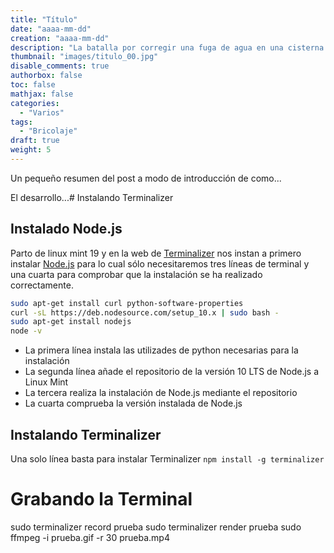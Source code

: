 ```yaml
---
title: "Título"
date: "aaaa-mm-dd"
creation: "aaaa-mm-dd"
description: "La batalla por corregir una fuga de agua en una cisterna Roca de doble pulsador."
thumbnail: "images/titulo_00.jpg"
disable_comments: true
authorbox: false
toc: false
mathjax: false
categories:
  - "Varios"
tags:
  - "Bricolaje"
draft: true
weight: 5
---
```

Un pequeño resumen del post a modo de introducción de como...
<!--more-->
El desarrollo...# Instalando Terminalizer

## Instalado Node.js
Parto de linux mint 19 y en la web de [Terminalizer] nos instan a primero instalar [Node.js] para lo cual sólo necesitaremos tres líneas de terminal y una cuarta para comprobar que la instalación se ha realizado correctamente.

``` bash
sudo apt-get install curl python-software-properties
curl -sL https://deb.nodesource.com/setup_10.x | sudo bash -
sudo apt-get install nodejs
node -v
```

 - La primera línea instala las utilizades de python necesarias para la instalación
 - La segunda línea añade el repositorio de la versión 10 LTS de Node.js a Linux Mint
 - La tercera realiza la instalación de Node.js mediante el repositorio
 - La cuarta comprueba la versión instalada de Node.js

## Instalando Terminalizer
Una solo línea basta para instalar Terminalizer
`npm install -g terminalizer`

# Grabando la Terminal


sudo terminalizer record prueba
sudo terminalizer render prueba
sudo ffmpeg -i prueba.gif -r 30 prueba.mp4

[Terminalizer]: https://terminalizer.com/install
[Node.js]: https://nodejs.org/en/
